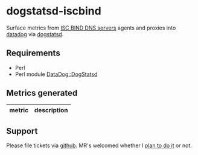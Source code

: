 # dogstatsd-iscbind

Surface metrics from [ISC BIND DNS servers](https://www.isc.org/downloads/bind/)
agents and proxies into [datadog](https://www.datadoghq.com/) via
[dogstatsd](http://docs.datadoghq.com/guides/dogstatsd/).

## Requirements

* Perl
* Perl module [DataDog::DogStatsd](https://github.com/binary-com/dogstatsd-perl) 

## Metrics generated

| metric				| description 						|
| ----					| ----							|


## Support

Please file tickets via [github](https://github.com/fini-net/dogstatsd-iscbind/issues).
MR's welcomed whether I [plan to do it](TODO.md) or not.
